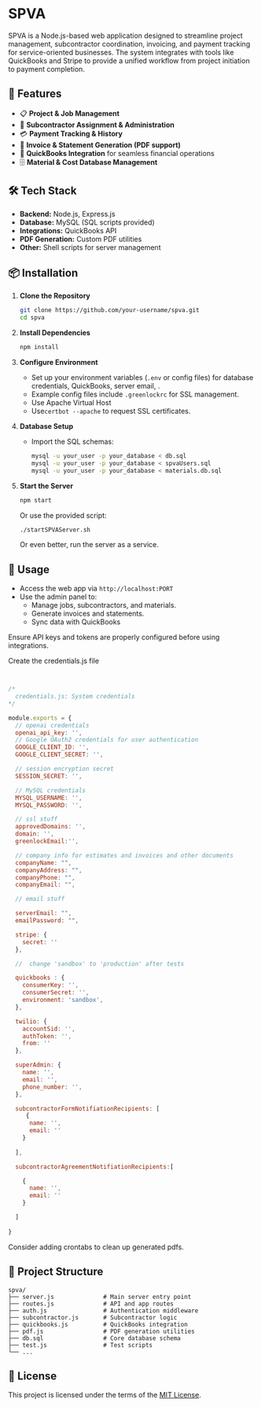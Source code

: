
# SPVA

SPVA is a Node.js-based web application designed to streamline project management, subcontractor coordination, invoicing, and payment tracking for service-oriented businesses. The system integrates with tools like QuickBooks and Stripe to provide a unified workflow from project initiation to payment completion.

## 🚀 Features

- 📋 **Project & Job Management**  
- 👷 **Subcontractor Assignment & Administration**  
- 💳 **Payment Tracking & History**  
- 🧾 **Invoice & Statement Generation (PDF support)**  
- 🔗 **QuickBooks Integration** for seamless financial operations  
- 🗄️ **Material & Cost Database Management**  

## 🛠️ Tech Stack

- **Backend:** Node.js, Express.js
- **Database:** MySQL (SQL scripts provided)
- **Integrations:** QuickBooks API
- **PDF Generation:** Custom PDF utilities
- **Other:** Shell scripts for server management

## 📦 Installation

1. **Clone the Repository**
   ```bash
   git clone https://github.com/your-username/spva.git
   cd spva
   ```

2. **Install Dependencies**
   ```bash
   npm install
   ```

3. **Configure Environment**
   - Set up your environment variables (`.env` or config files) for database credentials, QuickBooks, server email, .
   - Example config files include `.greenlockrc` for SSL management.
   - Use Apache Virtual Host
   -  Use`certbot --apache` to request SSL certificates.

4. **Database Setup**
   - Import the SQL schemas:
     ```bash
     mysql -u your_user -p your_database < db.sql
     mysql -u your_user -p your_database < spvaUsers.sql
     mysql -u your_user -p your_database < materials.db.sql
     ```

5. **Start the Server**
   ```bash
   npm start
   ```
   Or use the provided script:
   ```bash
   ./startSPVAServer.sh
   ```
   Or even better, run the server as a service. 


## 🚨 Usage

- Access the web app via `http://localhost:PORT` 
- Use the admin panel to:
  - Manage jobs, subcontractors, and materials.
  - Generate invoices and statements.
  - Sync data with QuickBooks

Ensure API keys and tokens are properly configured before using integrations.

Create the credentials.js file 

```javascript


/*
  credentials.js: System credentials
*/

module.exports = {
  // openai credentials
  openai_api_key: '',
  // Google OAuth2 credentials for user authentication
  GOOGLE_CLIENT_ID: '',
  GOOGLE_CLIENT_SECRET: '',

  // session encryption secret
  SESSION_SECRET: '',

  // MySQL credentials
  MYSQL_USERNAME: '',
  MYSQL_PASSWORD: '',

  // ssl stuff
  approvedDomains: '',
  domain: '',
  greenlockEmail:'',

  // company info for estimates and invoices and other documents
  companyName: "",
  companyAddress: "",
  companyPhone: "",
  companyEmail: "",

  // email stuff

  serverEmail: "",
  emailPassword: "",

  stripe: {
    secret: ''
  },

  //  change 'sandbox' to 'production' after tests

  quickbooks : {
    consumerKey: '',
    consumerSecret: '',
    environment: 'sandbox',  
  },

  twilio: {
    accountSid: '',
    authToken: '',
    from: '' 
  },

  superAdmin: {
    name: '',
    email: '',
    phone_number: '',
  },

  subcontractorFormNotifiationRecipients: [
     {
      name: '',
      email: ''
    }
   
  ],

  subcontractorAgreementNotifiationRecipients:[

    {
      name: '',
      email: ''
    }

  ]
  
}

```




Consider adding crontabs to clean up generated pdfs. 

## 📂 Project Structure
```
spva/
├── server.js              # Main server entry point
├── routes.js              # API and app routes
├── auth.js                # Authentication middleware
├── subcontractor.js       # Subcontractor logic
├── quickbooks.js          # QuickBooks integration
├── pdf.js                 # PDF generation utilities
├── db.sql                 # Core database schema
├── test.js                # Test scripts
└── ...
```

## 📜 License

This project is licensed under the terms of the [MIT License](./LICENSE).
